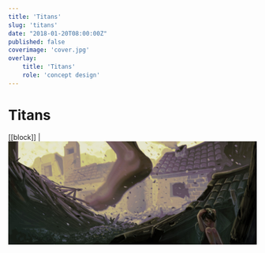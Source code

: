 ```yaml
---
title: 'Titans'
slug: 'titans'
date: "2018-01-20T08:00:00Z"
published: false
coverimage: 'cover.jpg'
overlay:
    title: 'Titans'
    role: 'concept design'
---
```


# Titans

[[block]]
| ![Environment](titans-color.jpg)
